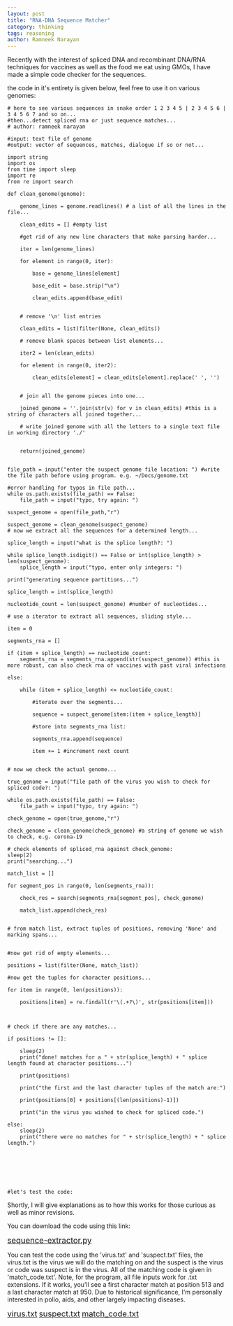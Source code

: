 ```yaml
---
layout: post
title: "RNA-DNA Sequence Matcher"
category: thinking
tags: reasoning
author: Ramneek Narayan
---
```


Recently with the interest of spliced DNA and recombinant DNA/RNA techniques for vaccines as well as the food we eat using GMOs, I have made a simple code checker for the sequences.

the code in it's entirety is given below, feel free to use it on various genomes:

```{python}
# here to see various sequences in snake order 1 2 3 4 5 | 2 3 4 5 6 | 3 4 5 6 7 and so on...
#then...detect spliced rna or just sequence matches...
# author: ramneek narayan

#input: text file of genome
#output: vector of sequences, matches, dialogue if so or not...

import string
import os
from time import sleep
import re
from re import search

def clean_genome(genome):

    genome_lines = genome.readlines() # a list of all the lines in the file...

    clean_edits = [] #empty list

    #get rid of any new line characters that make parsing harder...

    iter = len(genome_lines)

    for element in range(0, iter):

        base = genome_lines[element]

        base_edit = base.strip("\n")

        clean_edits.append(base_edit)


    # remove '\n' list entries

    clean_edits = list(filter(None, clean_edits))

    # remove blank spaces between list elements...

    iter2 = len(clean_edits)

    for element in range(0, iter2):

        clean_edits[element] = clean_edits[element].replace(' ', '')


    # join all the genome pieces into one...

    joined_genome = ''.join(str(v) for v in clean_edits) #this is a string of characters all joined together...

    # write joined genome with all the letters to a single text file in working directory './'


    return(joined_genome)


file_path = input("enter the suspect genome file location: ") #write the file path before using program. e.g. ~/Docs/genome.txt

#error handling for typos in file path...
while os.path.exists(file_path) == False:
    file_path = input("typo, try again: ")

suspect_genome = open(file_path,"r")

suspect_genome = clean_genome(suspect_genome)
# now we extract all the sequences for a determined length...

splice_length = input("what is the splice length?: ")

while splice_length.isdigit() == False or int(splice_length) > len(suspect_genome):
    splice_length = input("typo, enter only integers: ")

print("generating sequence partitions...")

splice_length = int(splice_length)

nucleotide_count = len(suspect_genome) #number of nucleotides...

# use a iterator to extract all sequences, sliding style...

item = 0

segments_rna = []

if (item + splice_length) == nucleotide_count:
    segments_rna = segments_rna.append(str(suspect_genome)) #this is more robust, can also check rna of vaccines with past viral infections

else:

    while (item + splice_length) <= nucleotide_count:

        #iterate over the segments...

        sequence = suspect_genome[item:(item + splice_length)]

        #store into segments_rna list:

        segments_rna.append(sequence)

        item += 1 #increment next count


# now we check the actual genome...

true_genome = input("file path of the virus you wish to check for spliced code?: ")

while os.path.exists(file_path) == False:
    file_path = input("typo, try again: ")

check_genome = open(true_genome,"r")

check_genome = clean_genome(check_genome) #a string of genome we wish to check, e.g. corona-19

# check elements of spliced_rna against check_genome:
sleep(2)
print("searching...")

match_list = []

for segment_pos in range(0, len(segments_rna)):

    check_res = search(segments_rna[segment_pos], check_genome)

    match_list.append(check_res)


# from match list, extract tuples of positions, removing 'None' and marking spans...


#now get rid of empty elements...

positions = list(filter(None, match_list))

#now get the tuples for character positions...

for item in range(0, len(positions)):

    positions[item] = re.findall(r'\(.+?\)', str(positions[item]))



# check if there are any matches...

if positions != []:

    sleep(2)
    print("done! matches for a " + str(splice_length) + " splice length found at character positions...")

    print(positions)

    print("the first and the last character tuples of the match are:")

    print(positions[0] + positions[(len(positions)-1)])

    print("in the virus you wished to check for spliced code.")

else:
    sleep(2)
    print("there were no matches for " + str(splice_length) + " splice length.")







#let's test the code:

```

Shortly, I will give explanations as to how this works for those curious as well as minor revisions.

You can download the code using this link:

<a href="{{site.baseurl}}/code/sequence-matcher.py" style="font-size:18px">sequence-extractor.py</a>

You can test the code using the 'virus.txt' and 'suspect.txt' files, the virus.txt is the virus we will do the matching on and the suspect is the virus or code was suspect is in the virus. All of the matching code is given in 'match_code.txt'. Note, for the program, all file inputs work for .txt extensions. If it works, you'll see a first character match at position 513 and a last character match at 950. Due to historical significance, I'm personally interested in polio, aids, and other largely impacting diseases. 

<a href="{{site.baseurl}}/code/virus.txt" style="font-size:18px">virus.txt</a>
<a href="{{site.baseurl}}/code/suspect.txt" style="font-size:18px">suspect.txt</a>
<a href="{{site.baseurl}}/code/match_code.txt" style="font-size:18px">match_code.txt</a>
